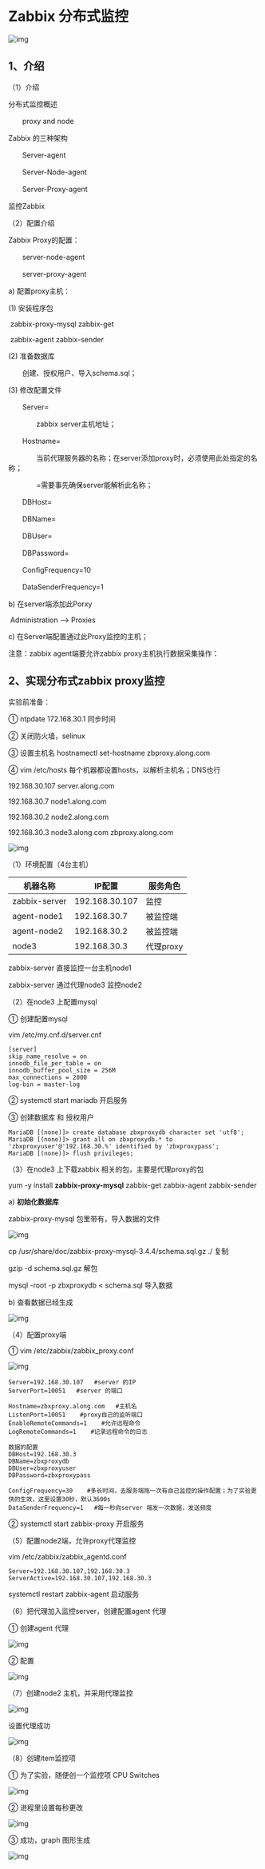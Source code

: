 # Zabbix 分布式监控

![img](assets/1216496-20171226172050995-2135249770.png)

## 1、介绍

（1）介绍

分布式监控概述

　　proxy and node

Zabbix 的三种架构

　　Server-agent

　　Server-Node-agent

　　Server-Proxy-agent

监控Zabbix

 

（2）配置介绍

Zabbix Proxy的配置：

　　server-node-agent

　　server-proxy-agent

a) 配置proxy主机：

(1) 安装程序包

​    zabbix-proxy-mysql zabbix-get

​    zabbix-agent zabbix-sender

(2) 准备数据库

　　创建、授权用户、导入schema.sql；

(3) 修改配置文件

　　Server=

　　　　zabbix server主机地址；

　　Hostname=

　　　　当前代理服务器的名称；在server添加proxy时，必须使用此处指定的名称；

　　　　=需要事先确保server能解析此名称；

　　DBHost=

　　DBName=

　　DBUser=

　　DBPassword=

 

　　ConfigFrequency=10

　　DataSenderFrequency=1

 

b) 在server端添加此Porxy

​    Administration --> Proxies

 

c) 在Server端配置通过此Proxy监控的主机；

注意：zabbix agent端要允许zabbix proxy主机执行数据采集操作：

 

## 2、实现分布式zabbix proxy监控

实验前准备：

① ntpdate 172.168.30.1 同步时间

② 关闭防火墙，selinux

③ 设置主机名 hostnamectl set-hostname zbproxy.along.com

④ vim /etc/hosts 每个机器都设置hosts，以解析主机名；DNS也行

192.168.30.107 server.along.com

192.168.30.7 node1.along.com

192.168.30.2 node2.along.com

192.168.30.3 node3.along.com zbproxy.along.com

![img](assets/1216496-20171226172051276-274670232.png)

（1）环境配置（4台主机）

| 机器名称      | IP配置         | 服务角色  |
| ------------- | -------------- | --------- |
| zabbix-server | 192.168.30.107 | 监控      |
| agent-node1   | 192.168.30.7   | 被监控端  |
| agent-node2   | 192.168.30.2   | 被监控端  |
| node3         | 192.168.30.3   | 代理proxy |

zabbix-server 直接监控一台主机node1

zabbix-server 通过代理node3 监控node2

（2）在node3 上配置mysql

① 创建配置mysql

vim /etc/my.cnf.d/server.cnf

```
[server]
skip_name_resolve = on
innodb_file_per_table = on
innodb_buffer_pool_size = 256M
max_connections = 2000
log-bin = master-log
```

② systemctl start mariadb 开启服务

③ 创建数据库 和 授权用户

```
MariaDB [(none)]> create database zbxproxydb character set 'utf8';
MariaDB [(none)]> grant all on zbxproxydb.* to 'zbxproxyuser'@'192.168.30.%' identified by 'zbxproxypass';
MariaDB [(none)]> flush privileges;
```

（3）在node3 上下载zabbix 相关的包，主要是代理proxy的包

yum -y install **zabbix-proxy-mysql** zabbix-get zabbix-agent zabbix-sender

 

a) **初始化数据库**

zabbix-proxy-mysql 包里带有，导入数据的文件

![img](assets/1216496-20171226172052791-1016956277.png)

cp /usr/share/doc/zabbix-proxy-mysql-3.4.4/schema.sql.gz ./ 复制

gzip -d schema.sql.gz 解包

mysql -root -p zbxproxydb < schema.sql 导入数据

 

b) 查看数据已经生成

![img](assets/1216496-20171226172053276-1712858671.png)

 

（4）配置proxy端

① vim /etc/zabbix/zabbix_proxy.conf

![img](assets/1216496-20171226172053682-47495044.png)

```
Server=192.168.30.107   #server 的IP
ServerPort=10051   #server 的端口

Hostname=zbxproxy.along.com   #主机名
ListenPort=10051    #proxy自己的监听端口
EnableRemoteCommands=1    #允许远程命令
LogRemoteCommands=1    #记录远程命令的日志

数据的配置
DBHost=192.168.30.3
DBName=zbxproxydb  
DBUser=zbxproxyuser
DBPassword=zbxproxypass

ConfigFrequency=30    #多长时间，去服务端拖一次有自己监控的操作配置；为了实验更快的生效，这里设置30秒，默认3600s
DataSenderFrequency=1   #每一秒向server 端发一次数据，发送频度
```

② systemctl start zabbix-proxy 开启服务

（5）配置node2端，允许proxy代理监控

vim /etc/zabbix/zabbix_agentd.conf

```
Server=192.168.30.107,192.168.30.3
ServerActive=192.168.30.107,192.168.30.3
```

systemctl restart zabbix-agent 启动服务

（6）把代理加入监控server，创建配置agent 代理

① 创建agent 代理

![img](assets/1216496-20171226172053932-978486530.png)

② 配置

![img](assets/1216496-20171226172054213-335809349.png)

 

（7）创建node2 主机，并采用代理监控

![img](assets/1216496-20171226172054682-1009619727.png)

设置代理成功

![img](assets/1216496-20171226172055307-1060200173.png)

 

（8）创建item监控项

① 为了实验，随便创一个监控项 CPU Switches

![img](assets/1216496-20171226172055698-1128474710.png)

② 进程里设置每秒更改

![img](assets/1216496-20171226172055932-1067681793.png)

③ 成功，graph 图形生成

![img](assets/1216496-20171226172056416-1575771036.png)

 


